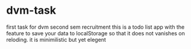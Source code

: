 # dvm-task
first task for dvm second sem recruitment
this is a todo list app with the feature to save your data to localStorage so that it does not vanishes on reloding.
it is minimilistic but yet elegent
